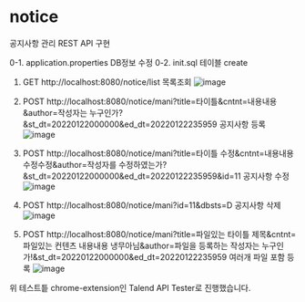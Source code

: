# notice
공지사항 관리 REST API 구현

0-1. application.properties
DB정보 수정
0-2. init.sql
테이블 create

1. GET http://localhost:8080/notice/list
목록조회
![image](https://user-images.githubusercontent.com/18359068/150550237-93c403c5-5def-4596-9e6f-7d77aa2eccd7.png)

2. POST http://localhost:8080/notice/mani?title=타이틀&cntnt=내용내용&author=작성자는 누구인가?&st_dt=20220122000000&ed_dt=20220122235959
공지사항 등록
![image](https://user-images.githubusercontent.com/18359068/150551028-939831e4-2830-4b86-a384-e9b24e5f9929.png)

3. POST http://localhost:8080/notice/mani?title=타이틀 수정&cntnt=내용내용 수정수정&author=작성자를 수정하였는가?&st_dt=20220122000000&ed_dt=20220122235959&id=11
공지사항 수정
![image](https://user-images.githubusercontent.com/18359068/150551641-a857a428-b393-497e-ad9c-25fec6579042.png)

4. POST http://localhost:8080/notice/mani?id=11&dbsts=D
공지사항 삭제
![image](https://user-images.githubusercontent.com/18359068/150551886-53df92c1-e5a5-4a5e-a948-bf3ed541a5f1.png)

5. POST http://localhost:8080/notice/mani?title=파일있는 타이틀 제목&cntnt=파일있는 컨텐츠 내용내용 냉무아님&author=파일을 등록하는 작성자는 누구인가!&st_dt=20220122000000&ed_dt=20220122235959
여러개 파일 포함 등록
![image](https://user-images.githubusercontent.com/18359068/150552467-1ab73588-6016-4e52-9c11-58abd2a085f3.png)

위 테스트틑 chrome-extension인 Talend API Tester로 진행했습니다.
